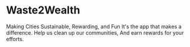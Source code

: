 # Waste2Wealth
Making Cities Sustainable, Rewarding, and Fun It's the app that makes a difference. Help us clean up our communities, And earn rewards for your efforts.
